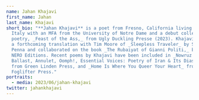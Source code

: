 ```yaml
---
name: Jahan Khajavi
first_name: Jahan
last_name: Khajavi
short_bio: "**Jahan Khajavi** is a poet from Fresno, California living in Rome,
  Italy with an MFA from the University of Notre Dame and a debut collection of
  poetry, _Feast of the Ass,_ from Ugly Duckling Presse (2023). Khajavi also has
  a forthcoming translation with Tim Moore of _Sleepless Traveler_ by Sandro
  Penna and collaborated on the book _The Rubaiyat of Gianni Politi,_ both from
  NERO Editions. Recent poems by Khajavi have been included in _Nowruz Journal,
  Ballast, Annulet, Oomph!, Essential Voices: Poetry of Iran & Its Diaspora_
  from Green Linden Press, and _Home Is Where You Queer Your Heart_ from
  Foglifter Press."
portraits:
  - media: 2023/06/jahan-khajavi
twitter: jahankhajavi
---
```

